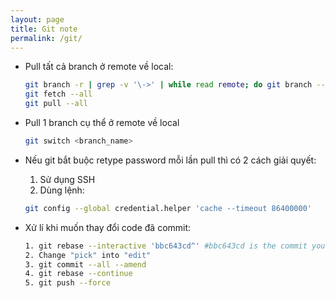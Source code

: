 ```yaml
---
layout: page
title: Git note
permalink: /git/
---
```

- Pull tất cả branch ở remote về local:

    ```bash
    git branch -r | grep -v '\->' | while read remote; do git branch --track "${remote#origin/}" "$remote"; done
    git fetch --all
    git pull --all
    ```

- Pull 1 branch cụ thể ở remote về local

    ```bash
    git switch <branch_name>
    ```

- Nếu git bắt buộc retype password mỗi lần pull thì có 2 cách giải quyết:
    1. Sử dụng SSH
    2. Dùng lệnh:

    ```bash
    git config --global credential.helper 'cache --timeout 86400000'
    ```

- Xử lí khi muốn thay đổi code đã commit:

    ```bash
    1. git rebase --interactive 'bbc643cd^' #bbc643cd is the commit you want to modify
    2. Change "pick" into "edit"
    3. git commit --all --amend
    4. git rebase --continue
    5. git push --force
    ```